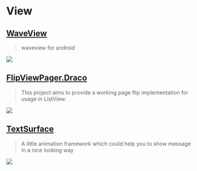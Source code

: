 View
==

[WaveView](https://github.com/gelitenight/WaveView)
--
> waveview for android


![](https://github.com/gelitenight/WaveView/raw/master/screenshot.gif)

[FlipViewPager.Draco](https://github.com/Yalantis/FlipViewPager.Draco)
--
> This project aims to provide a working page flip implementation for usage in ListView.

![](https://camo.githubusercontent.com/db312e031e5f5a445b548d35986b0498caa261d3/68747470733a2f2f6431337961637572716a676172612e636c6f756466726f6e742e6e65742f75736572732f3132353035362f73637265656e73686f74732f313735383239382f39396d696c65732d66696e642d667269656e64732d696e746572666163652d616e696d6174696f6e2e676966)

[TextSurface](https://github.com/elevenetc/TextSurface)
--
> A little animation framework which could help you to show message in a nice looking way

![](https://github.com/elevenetc/TextSurface/raw/master/docs/demo.gif)
